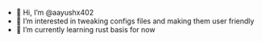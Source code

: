 - 👋 Hi, I’m @aayushx402
- 👀 I’m interested in tweaking configs files and making them user friendly
- 🌱 I’m currently learning rust basis for now

<!---
aayushx402/aayushx402 is a ✨ special ✨ repository because its `README.md` (this file) appears on your GitHub profile.
You can click the Preview link to take a look at your changes.
--->
